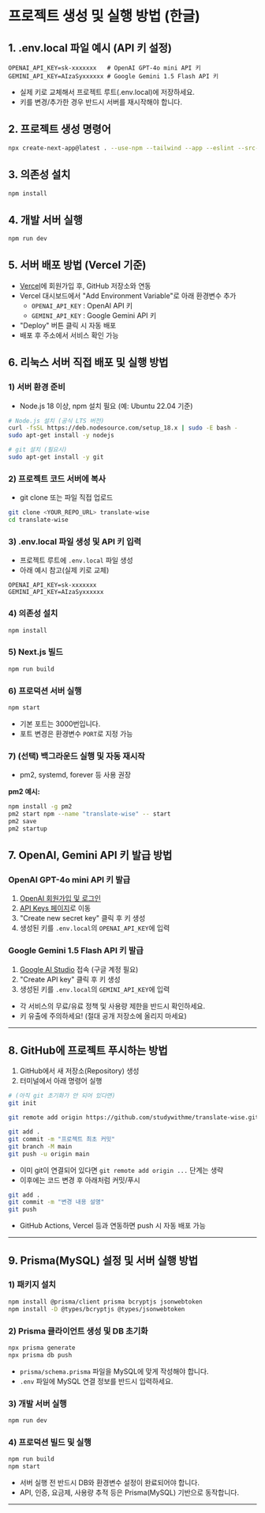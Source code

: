 # 프로젝트 생성 및 실행 방법 (한글)

## 1. .env.local 파일 예시 (API 키 설정)
```
OPENAI_API_KEY=sk-xxxxxxx   # OpenAI GPT-4o mini API 키
GEMINI_API_KEY=AIzaSyxxxxxx # Google Gemini 1.5 Flash API 키
```
- 실제 키로 교체해서 프로젝트 루트(.env.local)에 저장하세요.
- 키를 변경/추가한 경우 반드시 서버를 재시작해야 합니다.

## 2. 프로젝트 생성 명령어
```bash
npx create-next-app@latest . --use-npm --tailwind --app --eslint --src-dir --import-alias "@/*"
```

## 3. 의존성 설치
```bash
npm install
```

## 4. 개발 서버 실행
```bash
npm run dev
```

## 5. 서버 배포 방법 (Vercel 기준)
- [Vercel](https://vercel.com/)에 회원가입 후, GitHub 저장소와 연동
- Vercel 대시보드에서 "Add Environment Variable"로 아래 환경변수 추가
  - `OPENAI_API_KEY` : OpenAI API 키
  - `GEMINI_API_KEY` : Google Gemini API 키
- "Deploy" 버튼 클릭 시 자동 배포
- 배포 후 주소에서 서비스 확인 가능

## 6. 리눅스 서버 직접 배포 및 실행 방법

### 1) 서버 환경 준비
- Node.js 18 이상, npm 설치 필요 (예: Ubuntu 22.04 기준)

```bash
# Node.js 설치 (공식 LTS 버전)
curl -fsSL https://deb.nodesource.com/setup_18.x | sudo -E bash -
sudo apt-get install -y nodejs

# git 설치 (필요시)
sudo apt-get install -y git
```

### 2) 프로젝트 코드 서버에 복사
- git clone 또는 파일 직접 업로드

```bash
git clone <YOUR_REPO_URL> translate-wise
cd translate-wise
```

### 3) .env.local 파일 생성 및 API 키 입력
- 프로젝트 루트에 `.env.local` 파일 생성
- 아래 예시 참고(실제 키로 교체)

```
OPENAI_API_KEY=sk-xxxxxxx
GEMINI_API_KEY=AIzaSyxxxxxx
```

### 4) 의존성 설치
```bash
npm install
```

### 5) Next.js 빌드
```bash
npm run build
```

### 6) 프로덕션 서버 실행
```bash
npm start
```
- 기본 포트는 3000번입니다.
- 포트 변경은 환경변수 `PORT`로 지정 가능

### 7) (선택) 백그라운드 실행 및 자동 재시작
- pm2, systemd, forever 등 사용 권장

**pm2 예시:**
```bash
npm install -g pm2
pm2 start npm --name "translate-wise" -- start
pm2 save
pm2 startup
```

## 7. OpenAI, Gemini API 키 발급 방법

### OpenAI GPT-4o mini API 키 발급
1. [OpenAI 회원가입 및 로그인](https://platform.openai.com/signup)
2. [API Keys 페이지](https://platform.openai.com/api-keys)로 이동
3. "Create new secret key" 클릭 후 키 생성
4. 생성된 키를 `.env.local`의 `OPENAI_API_KEY`에 입력

### Google Gemini 1.5 Flash API 키 발급
1. [Google AI Studio](https://aistudio.google.com/app/apikey) 접속 (구글 계정 필요)
2. "Create API key" 클릭 후 키 생성
3. 생성된 키를 `.env.local`의 `GEMINI_API_KEY`에 입력

- 각 서비스의 무료/유료 정책 및 사용량 제한을 반드시 확인하세요.
- 키 유출에 주의하세요! (절대 공개 저장소에 올리지 마세요)

---

## 8. GitHub에 프로젝트 푸시하는 방법

1. GitHub에서 새 저장소(Repository) 생성
2. 터미널에서 아래 명령어 실행

```bash
# (아직 git 초기화가 안 되어 있다면)
git init

git remote add origin https://github.com/studywithme/translate-wise.git

git add .
git commit -m "프로젝트 최초 커밋"
git branch -M main
git push -u origin main
```

- 이미 git이 연결되어 있다면 `git remote add origin ...` 단계는 생략
- 이후에는 코드 변경 후 아래처럼 커밋/푸시

```bash
git add .
git commit -m "변경 내용 설명"
git push
```

- GitHub Actions, Vercel 등과 연동하면 push 시 자동 배포 가능

---

## 9. Prisma(MySQL) 설정 및 서버 실행 방법

### 1) 패키지 설치
```bash
npm install @prisma/client prisma bcryptjs jsonwebtoken
npm install -D @types/bcryptjs @types/jsonwebtoken
```

### 2) Prisma 클라이언트 생성 및 DB 초기화
```bash
npx prisma generate
npx prisma db push
```
- `prisma/schema.prisma` 파일을 MySQL에 맞게 작성해야 합니다.
- `.env` 파일에 MySQL 연결 정보를 반드시 입력하세요.

### 3) 개발 서버 실행
```bash
npm run dev
```

### 4) 프로덕션 빌드 및 실행
```bash
npm run build
npm start
```

- 서버 실행 전 반드시 DB와 환경변수 설정이 완료되어야 합니다.
- API, 인증, 요금제, 사용량 추적 등은 Prisma(MySQL) 기반으로 동작합니다.

---
